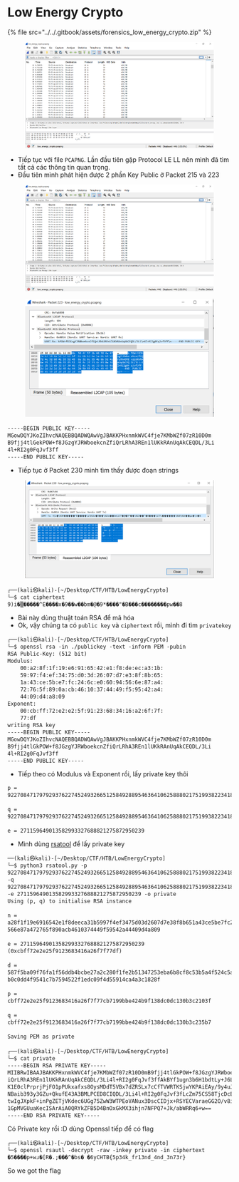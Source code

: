 # Low Energy Crypto

{% file src="../../.gitbook/assets/forensics_low_energy_crypto.zip" %}

<figure><img src="../../.gitbook/assets/116129688-965f6f80-a6f4-11eb-8794-622ad1df2033 (1).png" alt=""><figcaption></figcaption></figure>

* Tiếp tục với file `PCAPNG`. Lần đầu tiên gặp Protocol LE LL nên mình đã tìm tất cả các thông tin quan trọng.
* Đầu tiên mình phát hiện được 2 phần Key Public ở Packet 215 và 223

<figure><img src="../../.gitbook/assets/116129688-965f6f80-a6f4-11eb-8794-622ad1df2033.png" alt=""><figcaption></figcaption></figure>

<figure><img src="../../.gitbook/assets/116130774-cfe4aa80-a6f5-11eb-93a1-d396f463906b.png" alt=""><figcaption></figcaption></figure>

```
-----BEGIN PUBLIC KEY-----
MGowDQYJKoZIhvcNAQEBBQADWQAwVgJBAKKPHxnmkWVC4fje7KMbWZf07zR10D0m
B9fjj4tlGekPOW+f8JGzgYJRWboekcnZfiQrLRhA3REn1lUKkRAnUqAkCEQDL/3Li
4l+RI2g0FqJvf3ff
-----END PUBLIC KEY-----
```

* Tiếp tục ở Packet 230 mình tìm thấy được đoạn strings

<figure><img src="../../.gitbook/assets/116130934-fd315880-a6f5-11eb-98d3-b2c0b21c2002.png" alt=""><figcaption></figcaption></figure>

```
┌──(kali㉿kali)-[~/Desktop/CTF/HTB/LowEnergyCrypto]
└─$ cat ciphertext    
9)i�▒�����^E����x�9��w��bm�@�9*����"�B���c��������pw��8                                                                                            

```

* Bài này dùng thuật toán RSA để mã hóa
* Ok, vậy chúng ta có `public key` và `ciphertext` rồi, mình đi tìm `privatekey`

```
┌──(kali㉿kali)-[~/Desktop/CTF/HTB/LowEnergyCrypto]
└─$ openssl rsa -in ./publickey -text -inform PEM -pubin
RSA Public-Key: (512 bit)
Modulus:
    00:a2:8f:1f:19:e6:91:65:42:e1:f8:de:ec:a3:1b:
    59:97:f4:ef:34:75:d0:3d:26:07:d7:e3:8f:8b:65:
    1a:43:ce:5b:e7:fc:24:6c:e0:60:94:56:6e:87:a4:
    72:76:5f:89:0a:cb:46:10:37:44:49:f5:95:42:a4:
    44:09:d4:a8:09
Exponent:
    00:cb:ff:72:e2:e2:5f:91:23:68:34:16:a2:6f:7f:
    77:df
writing RSA key
-----BEGIN PUBLIC KEY-----
MGowDQYJKoZIhvcNAQEBBQADWQAwVgJBAKKPHxnmkWVC4fje7KMbWZf07zR10D0m
B9fjj4tlGkPOW+f8JGzgYJRWboekcnZfiQrLRhA3REn1lUKkRAnUqAkCEQDL/3Li
4l+RI2g0FqJvf3ff
-----END PUBLIC KEY-----
```

* Tiếp theo có Modulus và Exponent rồi, lấy private key thôi

```
p = 92270847179792937622745249326651258492889546364106258880217519938223418249279

q = 92270847179792937622745249326651258492889546364106258880217519938223418258871

e = 271159649013582993327688821275872950239
```

* Mình dùng [rsatool](https://github.com/ius/rsatool/blob/master/rsatool.py) để lấy private key

```
──(kali㉿kali)-[~/Desktop/CTF/HTB/LowEnergyCrypto]
└─$ python3 rsatool.py -p 92270847179792937622745249326651258492889546364106258880217519938223418249279 -q 92270847179792937622745249326651258492889546364106258880217519938223418258871 -e 271159649013582993327688821275872950239 -o private 
Using (p, q) to initialise RSA instance

n =
a28f1f19e6916542e1f8deeca31b5997f4ef3475d03d2607d7e38f8b651a43ce5be7fc246ce06094
566e87a472765f890acb4610374449f59542a44409d4a809

e = 271159649013582993327688821275872950239 (0xcbff72e2e25f9123683416a26f7f77df)

d =
587f5ba09f76fa1f56ddb4bcbe27a2c280f1fe2b51347253eba6b8cf8c53b5a4f524c5a7f1b3c3b2
b0c0dd4f9541c7b7594522f1edc09f4d55914ca4a3c1828f

p =
cbff72e2e25f9123683416a26f7f77cb7199bbe424b9f138dc0dc130b3c2103f

q =
cbff72e2e25f9123683416a26f7f77cb7199bbe424b9f138dc0dc130b3c235b7

Saving PEM as private
                                                                                                                         
┌──(kali㉿kali)-[~/Desktop/CTF/HTB/LowEnergyCrypto]
└─$ cat private                            
-----BEGIN RSA PRIVATE KEY-----
MIIBRwIBAAJBAKKPHxnmkWVC4fje7KMbWZf07zR10D0mB9fjj4tlGkPOW+f8JGzgYJRWboekcnZf
iQrLRhA3REn1lUKkRAnUqAkCEQDL/3Li4l+RI2g0FqJvf3ffAkBYf1ugn3b6H1bdtLy+J6LCgPH+
K1E0clPrprjPjFO1pPUkxafxs8OysMDdT5VBx7dZRSLx7cCfTVWRTKSjwYKPAiEAy/9y4uJfkSNo
NBaib393y3GZu+QkufE43A3BMLPCED8CIQDL/3Li4l+RI2g0FqJvf3fLcZm75CS58TjcDcEws8I1
twIgJXpkF+inPgZETjVKdec6UGg75ZwW3WTPEoVANux3DscCIDjx+RSYECVaraeGG2O/v8iKe6dn
1GpMVGUuaKecISArAiA0QRYkZFB5D4BnOxGkMX3ihjn7NFPQ7+Jk/abWRRq6+w==
-----END RSA PRIVATE KEY-----
```

Có Private key rồi :D dùng Openssl tiếp để có flag

```
┌──(kali㉿kali)-[~/Desktop/CTF/HTB/LowEnergyCrypto]
└─$ openssl rsautl -decrypt -raw -inkey private -in ciphertext 
�5����p+wɹ�[R�.;���^�bs� �6yCHTB{5p34k_fr13nd_4nd_3n73r}
```

So we got the flag
